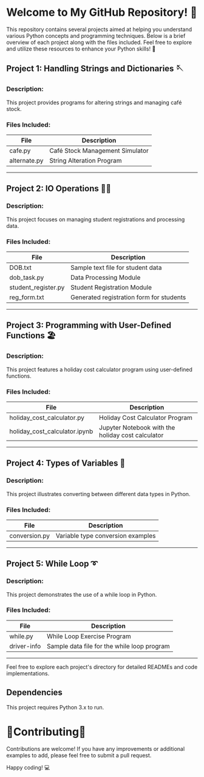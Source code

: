 # Welcome to My GitHub Repository! :rocket:

This repository contains several projects aimed at helping you understand various Python concepts and programming techniques. Below is a brief overview of each project along with the files included. Feel free to explore and utilize these resources to enhance your Python skills! :book:

## Project 1: Handling Strings and Dictionaries :sewing_needle:

### Description:
This project provides programs for altering strings and managing café stock.

### Files Included:
| File            | Description                            |
|-----------------|----------------------------------------|
| cafe.py         | Café Stock Management Simulator       |
| alternate.py    | String Alteration Program             |

---

## Project 2: IO Operations :woman_student:

### Description:
This project focuses on managing student registrations and processing data.

### Files Included:
| File               | Description                                     |
|--------------------|-------------------------------------------------|
| DOB.txt            | Sample text file for student data               |
| dob_task.py        | Data Processing Module                         |
| student_register.py| Student Registration Module                    |
| reg_form.txt       | Generated registration form for students       |

---

## Project 3: Programming with User-Defined Functions :beach_umbrella:

### Description:
This project features a holiday cost calculator program using user-defined functions.

### Files Included:
| File                           | Description                                       |
|--------------------------------|---------------------------------------------------|
| holiday_cost_calculator.py     | Holiday Cost Calculator Program                   |
| holiday_cost_calculator.ipynb  | Jupyter Notebook with the holiday cost calculator|

---

## Project 4: Types of Variables :dizzy:

### Description:
This project illustrates converting between different data types in Python.

### Files Included:
| File                   | Description                                  |
|------------------------|----------------------------------------------|
| conversion.py          | Variable type conversion examples            |

---

## Project 5: While Loop :curly_loop:

### Description:
This project demonstrates the use of a while loop in Python.

### Files Included:
| File       | Description                                |
|------------|--------------------------------------------|
| while.py   | While Loop Exercise Program                |
| driver-info| Sample data file for the while loop program|

---

Feel free to explore each project's directory for detailed READMEs and code implementations.


## Dependencies
This project requires Python 3.x to run.


# :busts_in_silhouette:Contributing:busts_in_silhouette:	
Contributions are welcome! If you have any improvements or additional examples to add, please feel free to submit a pull request.


Happy coding! :computer:
